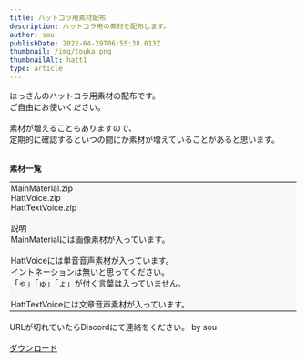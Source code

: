 ```yaml
---
title: ハットコラ用素材配布
description: ハットコラ用の素材を配布します。
author: sou
publishDate: 2022-04-29T06:55:38.013Z
thumbnail: /img/touka.png
thumbnailAlt: hatt1
type: article
---
```

はっさんのハットコラ用素材の配布です。<br>
ご自由にお使いください。<br>
<br>
素材が増えることもありますので、<br>
定期的に確認するといつの間にか素材が増えていることがあると思います。<br>
<br>
<style>
.backglay {
    background-color: #f8f8f8;
    padding: 2px;
    border-top: solid thin #000;
    border-bottom: solid thin #000;
}
</style>
<b>素材一覧</b>
<div class="backglay">
MainMaterial.zip<br>
HattVoice.zip<br>
HattTextVoice.zip<br>
<br>
説明<br>
MainMaterialには画像素材が入っています。<br>
<br>
HattVoiceには単音音声素材が入っています。<br>
イントネーションは無いと思ってください。<br>
「ゃ」「ゅ」「ょ」が付く言葉は入っていません。<br>
<br>
HattTextVoiceには文章音声素材が入っています。
</div>
<br>
URLが切れていたらDiscordにて連絡をください。 by sou<br>
<br>
<a class="btn btn-primary rounded-pill px-5" href="https://drive.google.com/drive/folders/1bVMvzX3jzs6ASoxaaLN243fQ9ZK01n_P?usp=sharing">ダウンロード</a>